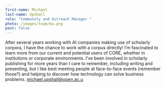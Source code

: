 ```yaml
---
first-name: Michael
last-name: Upshall
role: "Community and Outreach Manager "
photo: /images/team/mu.png
past: false
---
```

After several years working with AI companies making use of scholarly corpora, I have the chance to work with a corpus directly! I’m fascinated to learn more from our current and potential users of CORE, whether in institutions or corporate environments. I’ve been involved in scholarly publishing for more years than I care to remember, including writing and presenting, but I like best meeting people at face-to-face events (remember those?) and helping to discover how technology can solve business problems. michael.upshall@open.ac.u